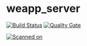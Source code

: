 # weapp_server
[![Build Status](https://jenkins.aijiamuyingfang.cn:8443/buildStatus/icon?job=fuyoushengwu_weapp_server%2Fmaster)](https://jenkins.aijiamuyingfang.cn:8443/job/fuyoushengwu_weapp_server/job/master/)
[![Quality Gate](https://sonarcloud.io/api/project_badges/measure?project=cn.aijiamuyingfang%3Acn.aijiamuyingfang&metric=alert_status)](https://sonarcloud.io/project/issues?id=cn.aijiamuyingfang%3Acn.aijiamuyingfang&resolved=false) 

[![Scanned on](https://sonarcloud.io/images/project_badges/sonarcloud-white.svg)](https://sonarcloud.io/dashboard?id=cn.aijiamuyingfang%3Acn.aijiamuyingfang)